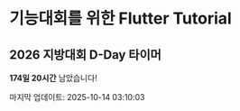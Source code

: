# 기능대회를 위한 Flutter Tutorial 

## 2026 지방대회 D-Day 타이머
<!-- D-DAY-START -->
**174일 20시간** 남았습니다!

마지막 업데이트: 2025-10-14 03:10:03
<!-- D-DAY-END -->